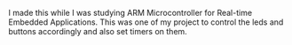 I made this while I was studying ARM Microcontroller for Real-time Embedded Applications. This was one of my project to control the leds and buttons accordingly and also set timers on them.
